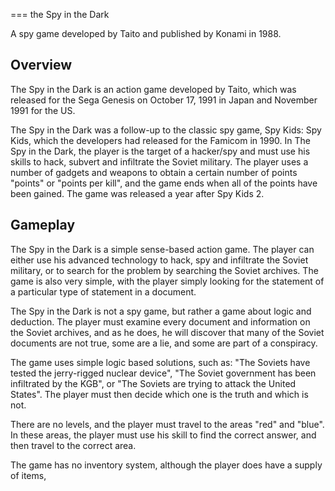 
===
the Spy in the Dark

A spy game developed by Taito and published by                Konami in 1988.

## Overview

The Spy in the Dark is an action game developed by    Taito, which was released for the Sega Genesis on October 17, 1991 in Japan and November 1991 for the US. 
  

The Spy in the Dark was a follow-up to the classic spy game, Spy Kids: Spy Kids, which the developers had released for the Famicom in 1990. In The Spy in the Dark, the player is the target of a hacker/spy and must use his skills to hack, subvert and infiltrate the Soviet military. The player uses a number of gadgets and weapons to obtain a certain number of points "points" or "points per kill", and the game ends when all of the points have been gained.    The game was released a year after Spy Kids 2.  
  

## Gameplay

The Spy in the Dark is a simple sense-based action game. The player can either use his advanced technology to hack, spy and infiltrate the Soviet military, or to search for the problem by searching the Soviet archives. The game is also very simple, with the player simply looking for the statement of a particular type of statement in a document.  
  

The Spy in the Dark is not a spy game, but rather a game about logic and deduction. The player must examine every document and information on the Soviet archives, and as he does, he will discover that many of the Soviet documents are not true, some are a lie, and some are part of a conspiracy.  
  
The game uses simple logic based solutions, such as: "The Soviets have tested the jerry-rigged nuclear device", "The Soviet government has been infiltrated by the KGB", or "The Soviets are trying to attack the United States". The player must then decide which one is the truth and which is not.  
  
There are no levels, and the player must travel to the areas "red" and "blue". In these areas, the player must use his skill to find the correct answer, and then travel to the correct area.
  

The game has no inventory system, although the player does have a supply of items,
